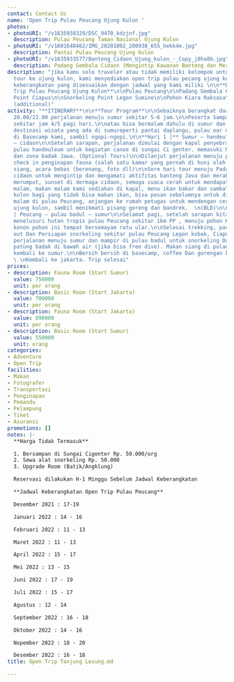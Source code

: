 ```yaml
---
contact: Contact Us
name: 'Open Trip Pulau Peucang Ujung Kulon '
photos:
- photoURI: "/v1635938329/DSC_9470_kdzjnf.jpg"
  description: Pulau Peucang Taman Nasional Ujung Kulon
- photoURI: "/v1601648462/IMG_20201002_200938_655_hekk4e.jpg"
  description: Pantai Pulau Peucang Ujung Kulon
- photoURI: "/v1635933577/Banteng_Cidaon_Ujung_kulon_-_Copy_j0ha8b.jpg"
  description: Padang Gembala Cidaon (Mengintip Kawanan Banteng dan Merak Liar)
description: "jika kamu solo traveler atau tidak memiliki kelompok untuk melakukan
  tour ke ujung kulon, kami menyediakan open trip pulau pecang ujung kulon dengan
  keberangkatan yang disesuaikan dengan jadwal yang kami miliki \n\n**Destinasi Open
  Trip Pulau Peucang Ujung Kulon**\n\nPulau Peucang\n\nPadang Gembala Cidaon\n\nSnorkeling
  Point Ciapus\n\nSnorkeling Point Legon Sumino\n\nPohon Kiara Raksasa\n\nSungai CIgenter
  (additional)"
activity: "**ITINERARY**\n\n**Tour Program**\n\nSebaiknya berangkat dari jakarta pukul
  20.00/21.00 perjalanan menuju sumur sekitar 5-6 jam.\n\nPeserta Sampai di sumur
  sekitar jam 4/5 pagi hari.\n\natau bisa bermalam dahulu di sumur dan mengunjungi
  destinasi wisata yang ada di sumureperti pantai daplangu, pulau oar dan curug cihangasa.\n\nTransit
  di Basecamp kami, sambil ngopi-ngopi.\n\n**Hari 1 |** Sumur – handeuleum – Peucang
  – cidaon\n\nSetelah sarapan, perjalanan dimulai dengan kapal penyebrangan menuju
  pulau handeuleum untuk kegiatan canoe di sungai Ci genter. memasuki habitat reptil
  dan zona badak Jawa. (Optional Tours)\n\nDilanjut perjalanan menuju pulau Peucang,
  check in penginapan fauna (salah satu kamar yang pernah di huni oleh presiden Soeharto).\n\nMakan
  siang, acara bebas (berenang, foto dll)\n\nSore hari tour menuju Padang gembala
  cidaon untuk mengintip dan mengamati aktifitas banteng Java dan merak yang sedang
  merumput, sunset di dermaga cidaon, semoga cuaca cerah untuk mendapat momen terbaik.\n\nSelamat
  malam, makan malam kami sediakan di kapal, menu ikan bakar dan sambal khas ujung
  kulon bagi yang tidak bisa makan ikan, bisa pesan sebelumnya untuk disiapkan ayam.\n\nNikmati
  malam di pulau Peucang, anjangan ke rumah petugas untuk mendengan cerita / legenda
  ujung kulon, sambil menikmati pisang goreng dan bandrek.  \n(BLD)\n\n**Hari 2**
  | Peucang – pulau badul – sumur\n\nSelamat pagi, setelah sarapan kita akan sedikit
  menelusuri hutan tropis pulau Peucang sekitar 1km PP , menuju pohon Kiara raksasa
  konon pohon ini tempat bersemayam ratu ular.\n\nSelesai trekking, packing check
  out Dan Persiapan snorkeling sekitar pulau Peucang Legon kobak, Ciapus dan citerjun.\n\nLanjut
  perjalanan menuju sumur dan mampir di pulau badul untuk snorkeling Dan berfoto dengan
  patung badak di bawah air (jika bisa free dive). Makan siang di pulau badul dan
  kembali ke sumur.\n\nBersih bersih di basecamp, coffee Dan gorengan kami sediakan.
  \ \nKembali ke jakarta. Trip selesai"
prices:
- description: Fauna Room (Start Sumur)
  value: 750000
  unit: per orang
- description: Basic Room (Start Jakarta)
  value: 700000
  unit: per orang
- description: Fauna Room (Start Jakarta)
  value: 890000
  unit: per orang
- description: Basic Room (Start Sumur)
  value: 550000
  unit: orang
categories:
- Adventure
- Open Trip
facilities:
- Makan
- Fotografer
- Transportasi
- Penginapan
- Pemandu
- Pelampung
- Tiket
- Asuransi
promotions: []
notes: |-
  **Harga Tidak Termasuk**

  1. Bersampan di Sungai Cigenter Rp. 50.000/org
  2. Sewa alat snorkeling Rp. 50.000
  3. Upgrade Room (Batik/Angklung)

  Reservasi dilakukan H-1 Minggu Sebelum Jadwal Keberangkatan

  **Jadwal Keberangkatan Open Trip Pulau Peucang**

  Desember 2021 : 17-19

  Januari 2022 : 14 - 16

  Februari 2022 : 11 - 13

  Maret 2022 : 11 - 13

  April 2022 : 15 - 17

  Mei 2022 : 13 - 15

  Juni 2022 : 17 - 19

  Juli 2022 : 15 - 17

  Agustus : 12 - 14

  September 2022 : 16 - 18

  Oktober 2022 : 14 - 16

  Nopember 2022 : 18 - 20

  Desember 2022 : 16 - 18
title: Open Trip Tanjung Lesung.md

---
```

